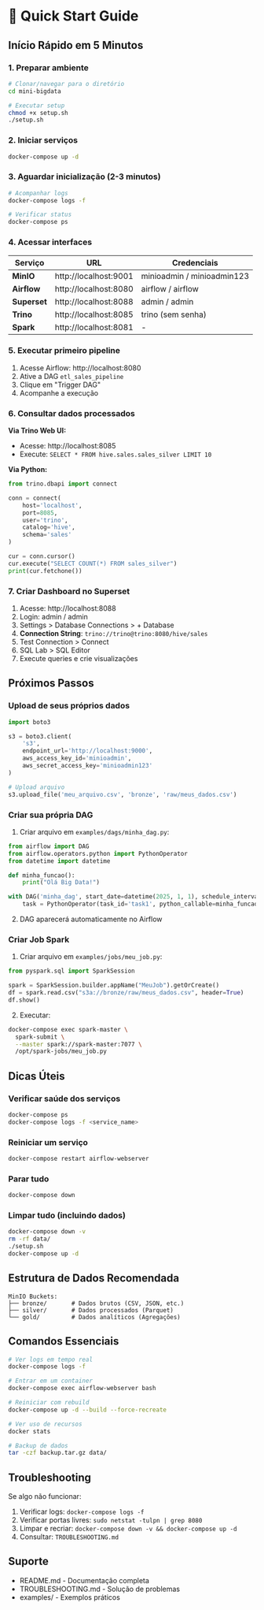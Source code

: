 # 🚀 Quick Start Guide

## Início Rápido em 5 Minutos

### 1. Preparar ambiente
```bash
# Clonar/navegar para o diretório
cd mini-bigdata

# Executar setup
chmod +x setup.sh
./setup.sh
```

### 2. Iniciar serviços
```bash
docker-compose up -d
```

### 3. Aguardar inicialização (2-3 minutos)
```bash
# Acompanhar logs
docker-compose logs -f

# Verificar status
docker-compose ps
```

### 4. Acessar interfaces

| Serviço | URL | Credenciais |
|---------|-----|-------------|
| **MinIO** | http://localhost:9001 | minioadmin / minioadmin123 |
| **Airflow** | http://localhost:8080 | airflow / airflow |
| **Superset** | http://localhost:8088 | admin / admin |
| **Trino** | http://localhost:8085 | trino (sem senha) |
| **Spark** | http://localhost:8081 | - |

### 5. Executar primeiro pipeline

1. Acesse Airflow: http://localhost:8080
2. Ative a DAG `etl_sales_pipeline`
3. Clique em "Trigger DAG"
4. Acompanhe a execução

### 6. Consultar dados processados

**Via Trino Web UI:**
- Acesse: http://localhost:8085
- Execute: `SELECT * FROM hive.sales.sales_silver LIMIT 10`

**Via Python:**
```python
from trino.dbapi import connect

conn = connect(
    host='localhost',
    port=8085,
    user='trino',
    catalog='hive',
    schema='sales'
)

cur = conn.cursor()
cur.execute("SELECT COUNT(*) FROM sales_silver")
print(cur.fetchone())
```

### 7. Criar Dashboard no Superset

1. Acesse: http://localhost:8088
2. Login: admin / admin
3. Settings > Database Connections > + Database
4. **Connection String**: `trino://trino@trino:8080/hive/sales`
5. Test Connection > Connect
6. SQL Lab > SQL Editor
7. Execute queries e crie visualizações

## Próximos Passos

### Upload de seus próprios dados
```python
import boto3

s3 = boto3.client(
    's3',
    endpoint_url='http://localhost:9000',
    aws_access_key_id='minioadmin',
    aws_secret_access_key='minioadmin123'
)

# Upload arquivo
s3.upload_file('meu_arquivo.csv', 'bronze', 'raw/meus_dados.csv')
```

### Criar sua própria DAG

1. Criar arquivo em `examples/dags/minha_dag.py`:
```python
from airflow import DAG
from airflow.operators.python import PythonOperator
from datetime import datetime

def minha_funcao():
    print("Olá Big Data!")

with DAG('minha_dag', start_date=datetime(2025, 1, 1), schedule_interval='@daily') as dag:
    task = PythonOperator(task_id='task1', python_callable=minha_funcao)
```

2. DAG aparecerá automaticamente no Airflow

### Criar Job Spark

1. Criar arquivo em `examples/jobs/meu_job.py`:
```python
from pyspark.sql import SparkSession

spark = SparkSession.builder.appName("MeuJob").getOrCreate()
df = spark.read.csv("s3a://bronze/raw/meus_dados.csv", header=True)
df.show()
```

2. Executar:
```bash
docker-compose exec spark-master \
  spark-submit \
  --master spark://spark-master:7077 \
  /opt/spark-jobs/meu_job.py
```

## Dicas Úteis

### Verificar saúde dos serviços
```bash
docker-compose ps
docker-compose logs -f <service_name>
```

### Reiniciar um serviço
```bash
docker-compose restart airflow-webserver
```

### Parar tudo
```bash
docker-compose down
```

### Limpar tudo (incluindo dados)
```bash
docker-compose down -v
rm -rf data/
./setup.sh
docker-compose up -d
```

## Estrutura de Dados Recomendada

```
MinIO Buckets:
├── bronze/       # Dados brutos (CSV, JSON, etc.)
├── silver/       # Dados processados (Parquet)
└── gold/         # Dados analíticos (Agregações)
```

## Comandos Essenciais

```bash
# Ver logs em tempo real
docker-compose logs -f

# Entrar em um container
docker-compose exec airflow-webserver bash

# Reiniciar com rebuild
docker-compose up -d --build --force-recreate

# Ver uso de recursos
docker stats

# Backup de dados
tar -czf backup.tar.gz data/
```

## Troubleshooting

Se algo não funcionar:

1. Verificar logs: `docker-compose logs -f`
2. Verificar portas livres: `sudo netstat -tulpn | grep 8080`
3. Limpar e recriar: `docker-compose down -v && docker-compose up -d`
4. Consultar: `TROUBLESHOOTING.md`

## Suporte

- README.md - Documentação completa
- TROUBLESHOOTING.md - Solução de problemas
- examples/ - Exemplos práticos
